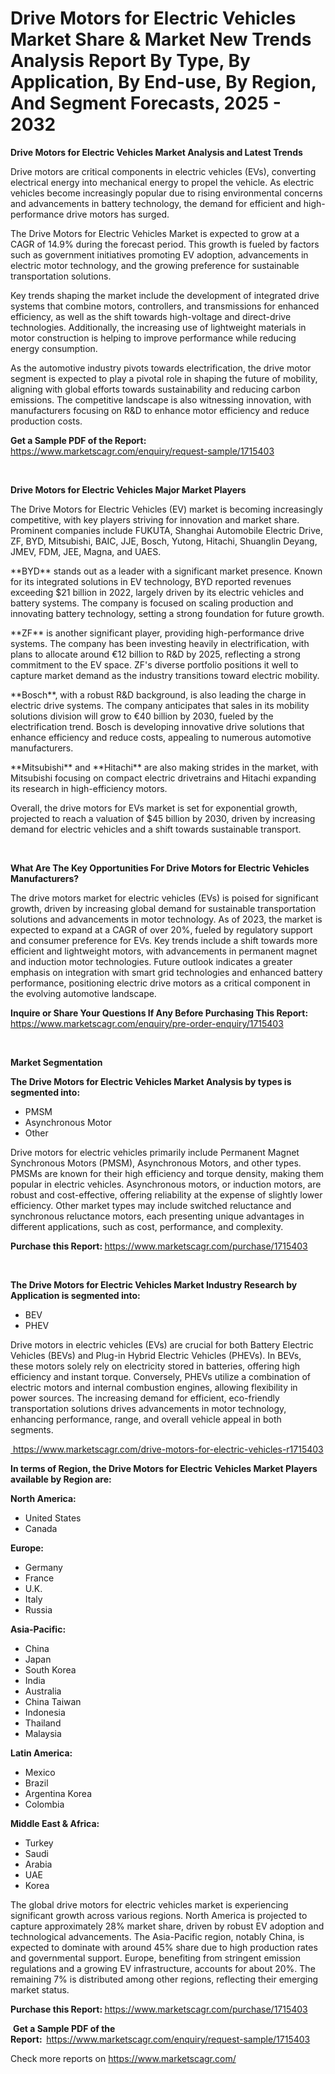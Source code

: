 <p><h1>Drive Motors for Electric Vehicles Market Share & Market New Trends Analysis Report By Type, By Application, By End-use, By Region, And Segment Forecasts, 2025 - 2032</h1></p><p><strong>Drive Motors for Electric Vehicles Market Analysis and Latest Trends</strong></p>
<p><p>Drive motors are critical components in electric vehicles (EVs), converting electrical energy into mechanical energy to propel the vehicle. As electric vehicles become increasingly popular due to rising environmental concerns and advancements in battery technology, the demand for efficient and high-performance drive motors has surged. </p><p>The Drive Motors for Electric Vehicles Market is expected to grow at a CAGR of 14.9% during the forecast period. This growth is fueled by factors such as government initiatives promoting EV adoption, advancements in electric motor technology, and the growing preference for sustainable transportation solutions. </p><p>Key trends shaping the market include the development of integrated drive systems that combine motors, controllers, and transmissions for enhanced efficiency, as well as the shift towards high-voltage and direct-drive technologies. Additionally, the increasing use of lightweight materials in motor construction is helping to improve performance while reducing energy consumption. </p><p>As the automotive industry pivots towards electrification, the drive motor segment is expected to play a pivotal role in shaping the future of mobility, aligning with global efforts towards sustainability and reducing carbon emissions. The competitive landscape is also witnessing innovation, with manufacturers focusing on R&D to enhance motor efficiency and reduce production costs.</p></p>
<p><strong>Get a Sample PDF of the Report:&nbsp;</strong> <a href="https://www.marketscagr.com/enquiry/request-sample/1715403?utm_campaign=3271&utm_medium=2&utm_source=Github&utm_content=ia&utm_term=28032025&utm_id=drive-motors-for-electric-vehicles">https://www.marketscagr.com/enquiry/request-sample/1715403</a></p>
<p>&nbsp;</p>
<p><strong>Drive Motors for Electric Vehicles Major Market Players</strong></p>
<p><p>The Drive Motors for Electric Vehicles (EV) market is becoming increasingly competitive, with key players striving for innovation and market share. Prominent companies include FUKUTA, Shanghai Automobile Electric Drive, ZF, BYD, Mitsubishi, BAIC, JJE, Bosch, Yutong, Hitachi, Shuanglin Deyang, JMEV, FDM, JEE, Magna, and UAES.</p><p>**BYD** stands out as a leader with a significant market presence. Known for its integrated solutions in EV technology, BYD reported revenues exceeding $21 billion in 2022, largely driven by its electric vehicles and battery systems. The company is focused on scaling production and innovating battery technology, setting a strong foundation for future growth.</p><p>**ZF** is another significant player, providing high-performance drive systems. The company has been investing heavily in electrification, with plans to allocate around €12 billion to R&D by 2025, reflecting a strong commitment to the EV space. ZF's diverse portfolio positions it well to capture market demand as the industry transitions toward electric mobility.</p><p>**Bosch**, with a robust R&D background, is also leading the charge in electric drive systems. The company anticipates that sales in its mobility solutions division will grow to €40 billion by 2030, fueled by the electrification trend. Bosch is developing innovative drive solutions that enhance efficiency and reduce costs, appealing to numerous automotive manufacturers.</p><p>**Mitsubishi** and **Hitachi** are also making strides in the market, with Mitsubishi focusing on compact electric drivetrains and Hitachi expanding its research in high-efficiency motors. </p><p>Overall, the drive motors for EVs market is set for exponential growth, projected to reach a valuation of $45 billion by 2030, driven by increasing demand for electric vehicles and a shift towards sustainable transport.</p></p>
<p>&nbsp;</p>
<p><strong>What Are The Key Opportunities For Drive Motors for Electric Vehicles Manufacturers?</strong></p>
<p><p>The drive motors market for electric vehicles (EVs) is poised for significant growth, driven by increasing global demand for sustainable transportation solutions and advancements in motor technology. As of 2023, the market is expected to expand at a CAGR of over 20%, fueled by regulatory support and consumer preference for EVs. Key trends include a shift towards more efficient and lightweight motors, with advancements in permanent magnet and induction motor technologies. Future outlook indicates a greater emphasis on integration with smart grid technologies and enhanced battery performance, positioning electric drive motors as a critical component in the evolving automotive landscape.</p></p>
<p><strong>Inquire or Share Your Questions If Any Before Purchasing This Report:</strong> <a href="https://www.marketscagr.com/enquiry/pre-order-enquiry/1715403?utm_campaign=3271&utm_medium=2&utm_source=Github&utm_content=ia&utm_term=28032025&utm_id=drive-motors-for-electric-vehicles">https://www.marketscagr.com/enquiry/pre-order-enquiry/1715403</a></p>
<p>&nbsp;</p>
<p><strong>Market Segmentation</strong></p>
<p><strong>The Drive Motors for Electric Vehicles Market Analysis by types is segmented into:</strong></p>
<p><ul><li>PMSM</li><li>Asynchronous Motor</li><li>Other</li></ul></p>
<p><p>Drive motors for electric vehicles primarily include Permanent Magnet Synchronous Motors (PMSM), Asynchronous Motors, and other types. PMSMs are known for their high efficiency and torque density, making them popular in electric vehicles. Asynchronous motors, or induction motors, are robust and cost-effective, offering reliability at the expense of slightly lower efficiency. Other market types may include switched reluctance and synchronous reluctance motors, each presenting unique advantages in different applications, such as cost, performance, and complexity.</p></p>
<p><strong>Purchase this Report:&nbsp;</strong><a href="https://www.marketscagr.com/purchase/1715403?utm_campaign=3271&utm_medium=2&utm_source=Github&utm_content=ia&utm_term=28032025&utm_id=drive-motors-for-electric-vehicles">https://www.marketscagr.com/purchase/1715403</a></p>
<p>&nbsp;</p>
<p><strong>The Drive Motors for Electric Vehicles Market Industry Research by Application is segmented into:</strong></p>
<p><ul><li>BEV</li><li>PHEV</li></ul></p>
<p><p>Drive motors in electric vehicles (EVs) are crucial for both Battery Electric Vehicles (BEVs) and Plug-in Hybrid Electric Vehicles (PHEVs). In BEVs, these motors solely rely on electricity stored in batteries, offering high efficiency and instant torque. Conversely, PHEVs utilize a combination of electric motors and internal combustion engines, allowing flexibility in power sources. The increasing demand for efficient, eco-friendly transportation solutions drives advancements in motor technology, enhancing performance, range, and overall vehicle appeal in both segments.</p></p>
<p><a href="https://www.marketscagr.com/drive-motors-for-electric-vehicles-r1715403?utm_campaign=3271&utm_medium=2&utm_source=Github&utm_content=ia&utm_term=28032025&utm_id=drive-motors-for-electric-vehicles">&nbsp;https://www.marketscagr.com/drive-motors-for-electric-vehicles-r1715403</a></p>
<p><strong>In terms of Region, the Drive Motors for Electric Vehicles Market Players available by Region are:</strong></p>
<p>
    <p> <strong> North America: </strong>
        <ul>
            <li>United States</li>
            <li>Canada</li>
        </ul>
        </p> 
    <p> <strong> Europe: </strong>
        <ul>
            <li>Germany</li>
            <li>France</li>
            <li>U.K.</li>
            <li>Italy</li>
            <li>Russia</li>
        </ul>
        </p> 
    <p> <strong> Asia-Pacific: </strong>
        <ul>
            <li>China</li>
            <li>Japan</li>
            <li>South Korea</li>
            <li>India</li>
            <li>Australia</li>
            <li>China Taiwan</li>
            <li>Indonesia</li>
            <li>Thailand</li>
            <li>Malaysia</li>
        </ul>
        </p> 
    <p> <strong> Latin America: </strong>
        <ul>
            <li>Mexico</li>
            <li>Brazil</li>
            <li>Argentina Korea</li>
            <li>Colombia</li>
        </ul>
        </p> 
    <p> <strong> Middle East & Africa: </strong>
        <ul>
            <li>Turkey</li>
            <li>Saudi</li>
            <li>Arabia</li>
            <li>UAE</li>
            <li>Korea</li>
        </ul>
    </p>
    </p>
<p><p>The global drive motors for electric vehicles market is experiencing significant growth across various regions. North America is projected to capture approximately 28% market share, driven by robust EV adoption and technological advancements. The Asia-Pacific region, notably China, is expected to dominate with around 45% share due to high production rates and governmental support. Europe, benefiting from stringent emission regulations and a growing EV infrastructure, accounts for about 20%. The remaining 7% is distributed among other regions, reflecting their emerging market status.</p></p>
<p><strong>Purchase this Report: </strong><a href="https://www.marketscagr.com/purchase/1715403?utm_campaign=3271&utm_medium=2&utm_source=Github&utm_content=ia&utm_term=28032025&utm_id=drive-motors-for-electric-vehicles">https://www.marketscagr.com/purchase/1715403</a></p>
<p>&nbsp;<strong>Get a Sample PDF of the Report:&nbsp;&nbsp;</strong><a href="https://www.marketscagr.com/enquiry/request-sample/1715403?utm_campaign=3271&utm_medium=2&utm_source=Github&utm_content=ia&utm_term=28032025&utm_id=drive-motors-for-electric-vehicles">https://www.marketscagr.com/enquiry/request-sample/1715403</a></p>
<p><strong></strong></p>
<p>Check more reports on <a href="https://www.marketscagr.com/?utm_campaign=3271&utm_medium=2&utm_source=Github&utm_content=ia&utm_term=28032025&utm_id=drive-motors-for-electric-vehicles">https://www.marketscagr.com/</a></p>